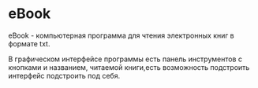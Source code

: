 # eBook

eBook - компьютерная программа для чтения электронных книг в формате txt.

В графическом интерфейсе программы есть панель инструментов с кнопками и названием, читаемой книги,есть возможность подстроить интерфейс подстроить под себя.
